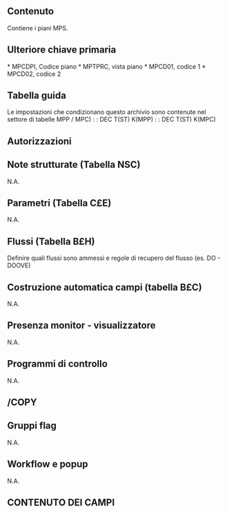 ## Contenuto
Contiene i piani MPS.

## Ulteriore chiave primaria
 \* MPCDPI, Codice piano
 \* MPTPRC, vista piano
 \* MPCD01, codice 1
 \* MPCD02, codice 2

## Tabella guida
Le impostazioni che condizionano questo archivio sono contenute nel settore di tabelle MPP / MPC)
 :  : DEC T(ST) K(MPP)
 :  : DEC T(ST) K(MPC)

## Autorizzazioni

## Note strutturate (Tabella NSC)
N.A.

## Parametri (Tabella C£E)
N.A.

## Flussi (Tabella B£H)
Definire quali flussi sono ammessi e regole di recupero del flusso (es. DO - DOOVE)

## Costruzione automatica campi (tabella B£C)
N.A.

## Presenza monitor - visualizzatore
N.A.

## Programmi di controllo
N.A.

## /COPY

## Gruppi flag
N.A.

## Workflow e popup
N.A.


## CONTENUTO DEI CAMPI
